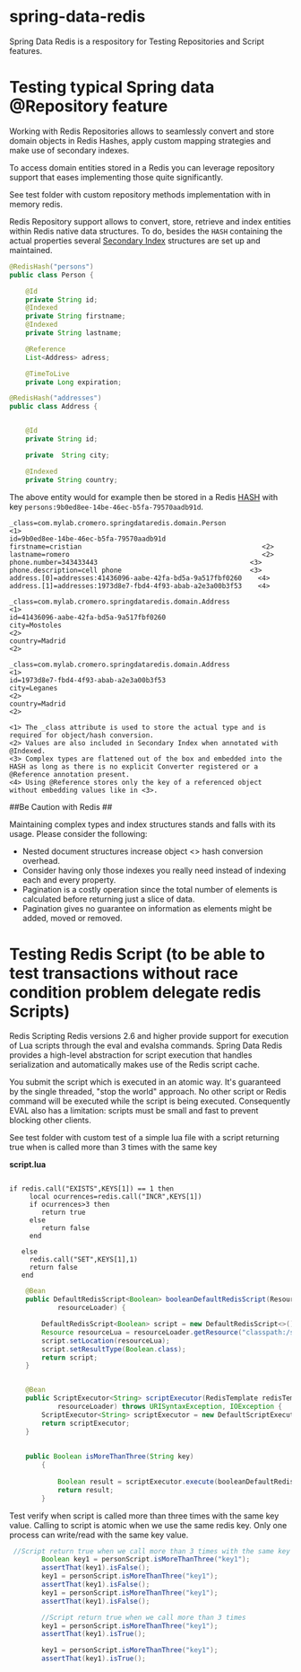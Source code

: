 # spring-data-redis
Spring Data Redis is a respository for Testing Repositories and Script features.


# Testing typical Spring data @Repository feature

Working with Redis Repositories allows to seamlessly convert and store domain objects in Redis Hashes, apply custom mapping strategies and make use of secondary indexes.

To access domain entities stored in a Redis you can leverage repository support that eases implementing those quite significantly.

See test folder with custom repository methods implementation with in memory redis.


Redis Repository support allows to convert, store, retrieve and index entities within Redis native data structures. To do, besides the `HASH` containing the actual properties several [Secondary Index](http://redis.io/topics/indexes) structures are set up and maintained.

```java
@RedisHash("persons")
public class Person {

    @Id
    private String id;
    @Indexed
    private String firstname;
    @Indexed
    private String lastname;

    @Reference
    List<Address> adress;

    @TimeToLive
    private Long expiration;
```


```java
@RedisHash("addresses")
public class Address {


    @Id
    private String id;

    private  String city;

    @Indexed
    private String country;

```

The above entity would for example then be stored in a Redis [HASH](http://redis.io/topics/data-types#hashes) with key `persons:9b0ed8ee-14be-46ec-b5fa-79570aadb91d`.

```properties
_class=com.mylab.cromero.springdataredis.domain.Person                <1>
id=9b0ed8ee-14be-46ec-b5fa-79570aadb91d
firstname=cristian                                             <2>
lastname=romero                                                <2>
phone.number=343433443                                      <3>
phone.description=cell phone                                <3>
address.[0]=addresses:41436096-aabe-42fa-bd5a-9a517fbf0260    <4>
address.[1]=addresses:1973d8e7-fbd4-4f93-abab-a2e3a00b3f53    <4>
```


```properties
_class=com.mylab.cromero.springdataredis.domain.Address                <1>
id=41436096-aabe-42fa-bd5a-9a517fbf0260
city=Mostoles                                                           <2>
country=Madrid                                                          <2>
```
```properties
_class=com.mylab.cromero.springdataredis.domain.Address                <1>
id=1973d8e7-fbd4-4f93-abab-a2e3a00b3f53
city=Leganes                                                            <2>
country=Madrid                                                          <2>
```

```
<1> The _class attribute is used to store the actual type and is required for object/hash conversion.
<2> Values are also included in Secondary Index when annotated with @Indexed.
<3> Complex types are flattened out of the box and embedded into the HASH as long as there is no explicit Converter registered or a @Reference annotation present.
<4> Using @Reference stores only the key of a referenced object without embedding values like in <3>.
```


##Be Caution with Redis ##

Maintaining complex types and index structures stands and falls with its usage. Please consider the following:

* Nested document structures increase object <> hash conversion overhead.
* Consider having only those indexes you really need instead of indexing each and every property.
* Pagination is a costly operation since the total number of elements is calculated before returning just a slice of data.
* Pagination gives no guarantee on information as elements might be added, moved or removed.



# Testing Redis Script (to be able to test transactions without race condition problem delegate redis Scripts)

Redis Scripting
Redis versions 2.6 and higher provide support for execution of Lua scripts through the eval and evalsha commands. Spring Data Redis provides a high-level abstraction for script execution that handles serialization and automatically makes use of the Redis script cache.

You submit the script which is executed in an atomic way. It's guaranteed by the single threaded, "stop the world" approach. No other script or Redis command will be executed while the script is being executed. Consequently EVAL also has a limitation: scripts must be small and fast to prevent blocking other clients.


See test folder with custom test of a simple lua file with a script returning true when is called more than 3 times with the same key

**script.lua**

```

if redis.call("EXISTS",KEYS[1]) == 1 then
     local ocurrences=redis.call("INCR",KEYS[1])
     if ocurrences>3 then
        return true
     else
        return false
     end

   else
     redis.call("SET",KEYS[1],1)
     return false
   end
```


```java
    @Bean
	public DefaultRedisScript<Boolean> booleanDefaultRedisScript(ResourceLoader
			resourceLoader) {

		DefaultRedisScript<Boolean> script = new DefaultRedisScript<>();
		Resource resourceLua = resourceLoader.getResource("classpath:/script.lua");
		script.setLocation(resourceLua);
		script.setResultType(Boolean.class);
		return script;
	}


	@Bean
	public ScriptExecutor<String> scriptExecutor(RedisTemplate redisTemplate, ResourceLoader
			resourceLoader) throws URISyntaxException, IOException {
		ScriptExecutor<String> scriptExecutor = new DefaultScriptExecutor<String>(redisTemplate);
		return scriptExecutor;
	}
	
	
	public Boolean isMoreThanThree(String key)
        {
    
            Boolean result = scriptExecutor.execute(booleanDefaultRedisScript, Collections.singletonList(key));
            return result;
        }
```

Test verify when script is called more than three times with the same key value. Calling to script is atomic when
we use the same redis key. Only one process can write/read with the same key value.

```java
 //Script return true when we call more than 3 times with the same key
        Boolean key1 = personScript.isMoreThanThree("key1");
        assertThat(key1).isFalse();
        key1 = personScript.isMoreThanThree("key1");
        assertThat(key1).isFalse();
        key1 = personScript.isMoreThanThree("key1");
        assertThat(key1).isFalse();

        //Script return true when we call more than 3 times
        key1 = personScript.isMoreThanThree("key1");
        assertThat(key1).isTrue();

        key1 = personScript.isMoreThanThree("key1");
        assertThat(key1).isTrue();

```
